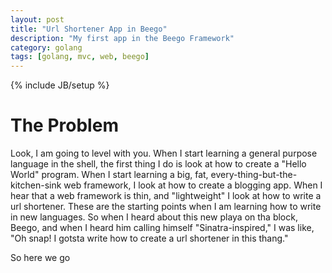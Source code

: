 ```yaml
---
layout: post
title: "Url Shortener App in Beego"
description: "My first app in the Beego Framework"
category: golang
tags: [golang, mvc, web, beego]
---
```

{% include JB/setup %}

# The Problem #

Look, I am going to level with you.  When I start learning a general purpose
language in the shell, the first thing I do is look at how to create a "Hello
World" program.  When I start learning a big, fat,
every-thing-but-the-kitchen-sink web framework, I look at how to create a
blogging app.  When I hear that a web framework is thin, and "lightweight" I
look at how to write a url shortener.  These are the starting points when I am
learning how to write in new languages.  So when I heard about this new playa on
tha block, Beego, and when I heard him calling himself "Sinatra-inspired," I was
like, "Oh snap! I gotsta write how to create a url shortener in this thang."

So here we go
